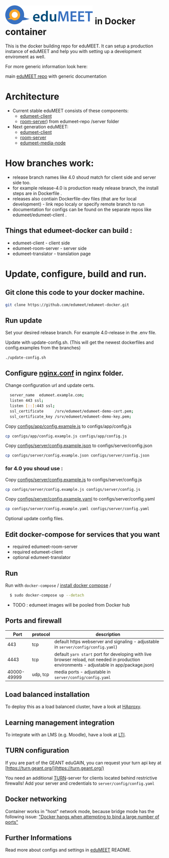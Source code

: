 # ![eduMEET](/images/logo.edumeet.svg) in Docker container
This is the docker building repo for eduMEET. It can setup a production instance of eduMEET and help you with setting up a development enviroment as well.

For more generic information look here:

main [eduMEET repo](https://github.com/edumeet/edumeet) with generic documentation

# Architecture
- Current stable eduMEET consists of these components:
  - [edumeet-client](https://github.com/edumeet/edumeet-client/) 
  - [room-server](https://github.com/edumeet/edumeet/tree/master/server)) from edumeet-repo /server folder
- Next generation eduMEET:
  - [edumeet-client](https://github.com/edumeet/edumeet-client/)
  - [room-server](https://github.com/edumeet/edumeet-room-server)
  - [edumeet-media-node](https://github.com/edumeet/edumeet-media-node)


# How branches work: 
- release branch names like 4.0 shoud match for client side and server side too.
- for example release-4.0 is production ready release branch, the install steps are in Dockerfile .
- releases also contiain Dockerfile-dev files (that are for local development) - link repo localy or specify remote branch to run 
- documentation for configs can be found on the separate repos like edumeet/edumeet-client .  

## Things that edumeet-docker can build :
- edumeet-client - client side
- edumeet-room-server - server side 
- edumeet-translator - translation page 


# Update, configure, build and run.
## Git clone this code to your docker machine.
```bash
git clone https://github.com/edumeet/edumeet-docker.git
```

## Run update  
Set your desired release branch. For example 4.0-release in the .env file.

Update with update-config.sh. (This will get the newest dockerfiles and config.examples from the branches)
```
./update-config.sh
```
## Configure [nginx.conf](https://github.com/edumeet/edumeet-docker/blob/4.x/nginx/nginx.conf) in nginx folder.
 
Change configuration url and update certs. 
```bash
  server_name  edumeet.example.com; 
  listen 443 ssl;
  listen [::]:443 ssl;
  ssl_certificate     /srv/edumeet/edumeet-demo-cert.pem;
  ssl_certificate_key /srv/edumeet/edumeet-demo-key.pem;
```

Copy [configs/app/config.example.js](https://github.com/edumeet/edumeet-docker/tree/4.x/configs/app) to configs/app/config.js
```bash
cp configs/app/config.example.js configs/app/config.js
```
Copy [configs/server/config.example.json](https://github.com/edumeet/edumeet-docker/tree/4.x/configs/server) to configs/server/config.json
```bash
cp configs/server/config.example.json configs/server/config.json
```

### for 4.0 you shoud use : 
Copy [configs/server/config.example.js](https://github.com/edumeet/edumeet-docker/tree/4.x/configs/server) to configs/server/config.js
```bash
cp configs/server/config.example.js configs/server/config.js
```
Copy [configs/server/config.example.yaml](https://github.com/edumeet/edumeet-docker/tree/4.x/configs/server) to configs/server/config.yaml
```bash
cp configs/server/config.example.yaml configs/server/config.yaml
```

Optional update config files.

## Edit docker-compose for services that you want 
* required  edumeet-room-server
* required  edumeet-client
* optional edumeet-translator


## Run

Run with `docker-compose` 
/ [install docker compose](https://docs.docker.com/compose/install/) /

```sh
  $ sudo docker-compose up --detach
```
- TODO : edumeet images will be pooled from Docker hub

## Ports and firewall
| Port | protocol | description |
| ---- | ----------- | ----------- |
|  443 | tcp | default https webserver and signaling - adjustable in `server/config/config.yaml`) |
| 4443 | tcp | default `yarn start` port for developing with live browser reload, not needed in production environments - adjustable in app/package.json) |
| 40000-49999 | udp, tcp | media ports - adjustable in `server/config/config.yaml` |

## Load balanced installation

To deploy this as a load balanced cluster, have a look at [HAproxy](HAproxy.md).

## Learning management integration

To integrate with an LMS (e.g. Moodle), have a look at [LTI](LTI/LTI.md).

## TURN configuration

If you are part of the GEANT eduGAIN, you can request your turn api key at [https://turn.geant.org/](https://turn.geant.org/)
	
You need an additional [TURN](https://github.com/coturn/coturn)-server for clients located behind restrictive firewalls! 
Add your server and credentials to `server/config/config.yaml`

## Docker networking

Container works in "host" network mode, because bridge mode has the following issue: ["Docker hangs when attempting to bind a large number of ports"](https://success.docker.com/article/docker-compose-and-docker-run-hang-when-binding-a-large-port-range)

## Further Informations

Read more about configs and settings in [eduMEET](https://github.com/edumeet/edumeet) README.

